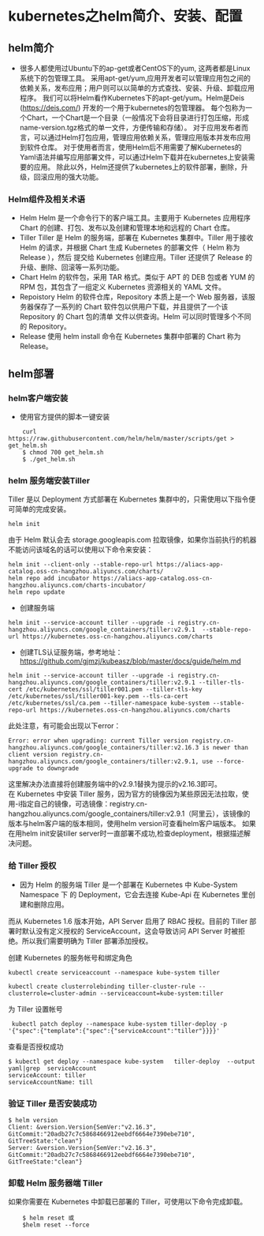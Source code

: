 # kubernetes之helm简介、安装、配置
## helm简介
- 很多人都使用过Ubuntu下的ap-get或者CentOS下的yum, 这两者都是Linux系统下的包管理工具。
采用apt-get/yum,应用开发者可以管理应用包之间的依赖关系，发布应用；用户则可以以简单的方式查找、安装、升级、卸载应用程序。
我们可以将Helm看作Kubernetes下的apt-get/yum。Helm是Deis (https://deis.com/) 开发的一个用于kubernetes的包管理器。
每个包称为一个Chart，一个Chart是一个目录（一般情况下会将目录进行打包压缩，形成name-version.tgz格式的单一文件，方便传输和存储）。
对于应用发布者而言，可以通过Helm打包应用，管理应用依赖关系，管理应用版本并发布应用到软件仓库。
对于使用者而言，使用Helm后不用需要了解Kubernetes的Yaml语法并编写应用部署文件，可以通过Helm下载并在kubernetes上安装需要的应用。
除此以外，Helm还提供了kubernetes上的软件部署，删除，升级，回滚应用的强大功能。

### Helm组件及相关术语

- Helm
  Helm 是一个命令行下的客户端工具。主要用于 Kubernetes 应用程序 Chart 的创建、打包、发布以及创建和管理本地和远程的 Chart 仓库。
- Tiller
  Tiller 是 Helm 的服务端，部署在 Kubernetes 集群中。Tiller 用于接收 Helm 的请求，并根据 Chart 生成 Kubernetes 的部署文件（ Helm 称为 Release ），然后          提交给 Kubernetes 创建应用。Tiller 还提供了 Release 的升级、删除、回滚等一系列功能。
- Chart
  Helm 的软件包，采用 TAR 格式。类似于 APT 的 DEB 包或者 YUM 的 RPM 包，其包含了一组定义 Kubernetes 资源相关的 YAML 文件。
- Repoistory
  Helm 的软件仓库，Repository 本质上是一个 Web 服务器，该服务器保存了一系列的 Chart 软件包以供用户下载，并且提供了一个该 Repository 的 Chart 包的清单  文件以供查询。Helm 可以同时管理多个不同的 Repository。
- Release
  使用 helm install 命令在 Kubernetes 集群中部署的 Chart 称为 Release。

## helm部署
### helm客户端安装
- 使用官方提供的脚本一键安装
```
    curl https://raw.githubusercontent.com/helm/helm/master/scripts/get > get_helm.sh
    $ chmod 700 get_helm.sh
    $ ./get_helm.sh
```
### helm 服务端安装Tiller
Tiller 是以 Deployment 方式部署在 Kubernetes 集群中的，只需使用以下指令便可简单的完成安装。
```
helm init
```

由于 Helm 默认会去 storage.googleapis.com 拉取镜像，如果你当前执行的机器不能访问该域名的话可以使用以下命令来安装：
```
helm init --client-only --stable-repo-url https://aliacs-app-catalog.oss-cn-hangzhou.aliyuncs.com/charts/
helm repo add incubator https://aliacs-app-catalog.oss-cn-hangzhou.aliyuncs.com/charts-incubator/
helm repo update
```

- 创建服务端
```
helm init --service-account tiller --upgrade -i registry.cn-hangzhou.aliyuncs.com/google_containers/tiller:v2.9.1  --stable-repo-url https://kubernetes.oss-cn-hangzhou.aliyuncs.com/charts
```
- 创建TLS认证服务端，参考地址：https://github.com/gjmzj/kubeasz/blob/master/docs/guide/helm.md
```
helm init --service-account tiller --upgrade -i registry.cn-hangzhou.aliyuncs.com/google_containers/tiller:v2.9.1 --tiller-tls-cert /etc/kubernetes/ssl/tiller001.pem --tiller-tls-key /etc/kubernetes/ssl/tiller001-key.pem --tls-ca-cert /etc/kubernetes/ssl/ca.pem --tiller-namespace kube-system --stable-repo-url https://kubernetes.oss-cn-hangzhou.aliyuncs.com/charts
```
此处注意，有可能会出现以下error：
```
Error: error when upgrading: current Tiller version registry.cn-hangzhou.aliyuncs.com/google_containers/tiller:v2.16.3 is newer than client version registry.cn-hangzhou.aliyuncs.com/google_containers/tiller:v2.9.1, use --force-upgrade to downgrade

```
这里解决办法直接将创建服务端中的v2.9.1替换为提示的v2.16.3即可。<br>
在 Kubernetes 中安装 Tiller 服务，因为官方的镜像因为某些原因无法拉取，使用-i指定自己的镜像，可选镜像：registry.cn-hangzhou.aliyuncs.com/google_containers/tiller:v2.9.1（阿里云），该镜像的版本与helm客户端的版本相同，使用helm version可查看helm客户端版本。
如果在用helm init安装tiller server时一直部署不成功,检查deployment，根据描述解决问题。

### 给 Tiller 授权
- 因为 Helm 的服务端 Tiller 是一个部署在 Kubernetes 中 Kube-System Namespace 下 的 Deployment，它会去连接 Kube-Api 在 Kubernetes 里创建和删除应用。

而从 Kubernetes 1.6 版本开始，API Server 启用了 RBAC 授权。目前的 Tiller 部署时默认没有定义授权的 ServiceAccount，这会导致访问 API Server 时被拒绝。所以我们需要明确为 Tiller 部署添加授权。

创建 Kubernetes 的服务帐号和绑定角色
```
kubectl create serviceaccount --namespace kube-system tiller

kubectl create clusterrolebinding tiller-cluster-rule --clusterrole=cluster-admin --serviceaccount=kube-system:tiller

```
为 Tiller 设置帐号

```
 kubectl patch deploy --namespace kube-system tiller-deploy -p '{"spec":{"template":{"spec":{"serviceAccount":"tiller"}}}}'
```
查看是否授权成功
```
$ kubectl get deploy --namespace kube-system   tiller-deploy  --output yaml|grep  serviceAccount
serviceAccount: tiller
serviceAccountName: till
```

### 验证 Tiller 是否安装成功
```
$ helm version
Client: &version.Version{SemVer:"v2.16.3", GitCommit:"20adb27c7c5868466912eebdf6664e7390ebe710", GitTreeState:"clean"}
Server: &version.Version{SemVer:"v2.16.3", GitCommit:"20adb27c7c5868466912eebdf6664e7390ebe710", GitTreeState:"clean"}
```
### 卸载 Helm 服务器端 Tiller
如果你需要在 Kubernetes 中卸载已部署的 Tiller，可使用以下命令完成卸载。
```
    $ helm reset 或
    $helm reset --force
```
